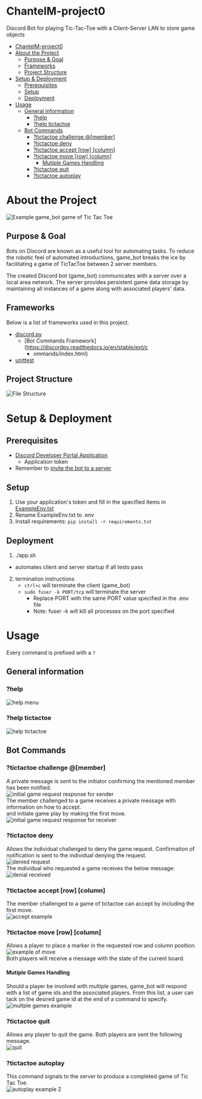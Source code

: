 # ChantelM-project0

Discord Bot for playing Tic-Tac-Toe with a
Client-Server LAN to store game objects

- [ChantelM-project0](#chantelm-project0)
- [About the Project](#about-the-project)
  - [Purpose & Goal](#purpose--goal)
  - [Frameworks](#frameworks)
  - [Project Structure](#project-structure)
- [Setup & Deployment](#setup--deployment)
  - [Prerequisites](#prerequisites)
  - [Setup](#setup)
  - [Deployment](#deployment)
- [Usage](#usage)
  - [General information](#general-information)
    - [?help](#help)
    - [?help tictactoe](#help-tictactoe)
  - [Bot Commands](#bot-commands)
    - [?tictactoe challenge @[member]](#tictactoe-challenge-member)
    - [?tictactoe deny](#tictactoe-deny)
    - [?tictactoe accept [row] [column]](#tictactoe-accept-row-column)
    - [?tictactoe move [row] [column]](#tictactoe-move-row-column)
      - [Mutiple Games Handling](#mutiple-games-handling)
    - [?tictactoe quit](#tictactoe-quit)
    - [?tictactoe autoplay](#tictactoe-autoplay)

# About the Project

![Example game_bot game of Tic Tac Toe](/images/game_bot_autoplay.png)

## Purpose & Goal

Bots on Discord are known as a useful tool for automating tasks. To reduce the
robotic feel of automated introductions, game_bot breaks the ice by facilitating
a game of TicTacToe between 2 server members.

The created Discord bot (game_bot) communicates with a server over a local area network.
The server provides persistent game data storage by maintaining all instances of a game
along with associated players' data.

## Frameworks

Below is a list of frameworks used in this project.

- [discord.py](https://discordpy.readthedocs.io/en/stable/)
  - [Bot Commands Framework](https://discordpy.readthedocs.io/en/stable/ext/c
    - ommands/index.html)
- [unittest](https://docs.python.org/3/library/unittest.html)


## Project Structure

![File Structure](/images/file_structue.png)

# Setup & Deployment

## Prerequisites

- [Discord Developer Portal Application](https://discord.com/developers/docs/getting-started)
  - Application token
- Remember to [invite the bot to a server](https://discord.com/developers/docs/getting-started#configuring-a-bot)

## Setup

1. Use your application's token and fill in the specified items in [ExampleEnv.txt](ExampleEnv.txt)
2. Rename ExampleEnv.txt to .env
3. Install requirements: `pip install -r requirements.txt`

## Deployment

1. ./app.sh

- automates client and server startup if all tests pass

2. termination instructions
   - `ctrl+c` will terminate the client (game_bot)
   - `sudo fuser -k PORT/tcp` will terminate the server
     - Replace PORT with the same PORT value specified in the .env file
     - Note: fuser -k will kill all processes on the port specified

# Usage

Every command is prefixed with a `?`

## General information

### ?help

![help menu](images/help.png)

### ?help tictactoe

![help tictactoe](images/help_ttt.png)

## Bot Commands

### ?tictactoe challenge @[member]

A private message is sent to the initiator confirming the mentioned member has been notified.<br>
![initial game request response for sender](images/initiatal_request.png)<br>
The member challenged to a game receives a private message with information on how to accept.<br>
and initiate game play by making the first move.<br>
![initial game request response for receiver](images/initial_challenged.png)

### ?tictactoe deny

Allows the individual challenged to deny the game request. Confirmation of notification is sent to the individual denying the request.<br>
![denied request](images/deny_challenge.png)<br>
The individual who requested a game receives the below message:<br>
![denial received](images/request_denied.png)

### ?tictactoe accept [row] [column]

The member challenged to a game of tictactoe can accept by including the first move.<br>
![accept example](images/accept_note.png)

### ?tictactoe move [row] [column]

Allows a player to place a marker in the requested row and column position.<br>
![example of move](images/move_example.png)<br>
Both players will receive a message with the state of the current board.

#### Mutiple Games Handling

Should a player be involved with multiple games, game_bot will respond with a list of game ids and the associated players.
From this list, a user can tack on the desired game id at the end of a command to specify. <br>
![multple games example](images/multiple_games.png)

### ?tictactoe quit

Allows any player to quit the game. Both players are sent the following message.<br>
![quit](images/quit.png)

### ?tictactoe autoplay

This command signals to the server to produce a completed game of Tic Tac Toe.<br>
![autoplay example 2](images/autoplay2.png)
